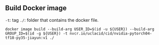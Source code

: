 ## Build Docker image
`-t`: tag
`./`: folder that contains the docker file. 
```
docker image build --build-arg USER_ID=$(id -u ${USER}) --build-arg GROUP_ID=$(id -g ${USER}) -t nvcr.io/uclacid/cid/nvidia-pytorch04-tf18-py35-jiayun:v1 ./
```
